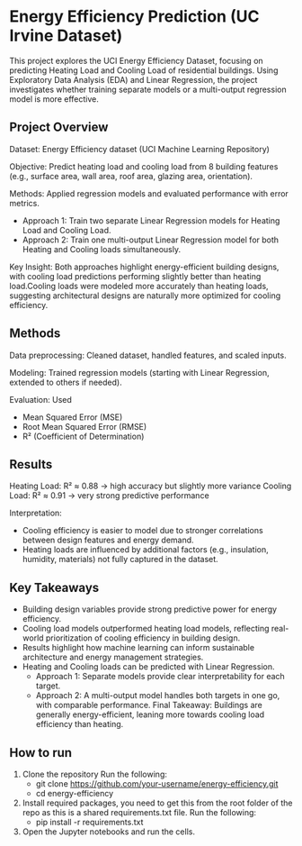 # Energy Efficiency Prediction (UC Irvine Dataset)

This project explores the UCI Energy Efficiency Dataset, focusing on predicting Heating Load and Cooling Load of residential buildings. Using Exploratory Data Analysis (EDA) and Linear Regression, the project investigates whether training separate models or a multi-output regression model is more effective.

## Project Overview

Dataset: Energy Efficiency dataset (UCI Machine Learning Repository)

Objective: Predict heating load and cooling load from 8 building features (e.g., surface area, wall area, roof area, glazing area, orientation).

Methods: Applied regression models and evaluated performance with error metrics.
- Approach 1: Train two separate Linear Regression models for Heating Load and Cooling Load.
- Approach 2: Train one multi-output Linear Regression model for both Heating and Cooling loads simultaneously.

Key Insight: Both approaches highlight energy-efficient building designs, with cooling load predictions performing slightly better than heating load.Cooling loads were modeled more accurately than heating loads, suggesting architectural designs are naturally more optimized for cooling efficiency.

## Methods

Data preprocessing: Cleaned dataset, handled features, and scaled inputs.

Modeling: Trained regression models (starting with Linear Regression, extended to others if needed).

Evaluation: Used
- Mean Squared Error (MSE)
- Root Mean Squared Error (RMSE)
- R² (Coefficient of Determination)

## Results

Heating Load: R² ≈ 0.88 → high accuracy but slightly more variance
Cooling Load: R² ≈ 0.91 → very strong predictive performance

Interpretation:
- Cooling efficiency is easier to model due to stronger correlations between design features and energy demand.
- Heating loads are influenced by additional factors (e.g., insulation, humidity, materials) not fully captured in the dataset.

## Key Takeaways

- Building design variables provide strong predictive power for energy efficiency.
- Cooling load models outperformed heating load models, reflecting real-world prioritization of cooling efficiency in building design.
- Results highlight how machine learning can inform sustainable architecture and energy management strategies.
- Heating and Cooling loads can be predicted with Linear Regression.
    - Approach 1: Separate models provide clear interpretability for each target.
    - Approach 2: A multi-output model handles both targets in one go, with comparable performance.
Final Takeaway: Buildings are generally energy-efficient, leaning more towards cooling load efficiency than heating.

## How to run
1. Clone the repository
    Run the following:
    - git clone https://github.com/your-username/energy-efficiency.git
    - cd energy-efficiency
2. Install required packages, you need to get this from the root folder of the repo as this is a shared requirements.txt file.
    Run the following:
    - pip install -r requirements.txt
3. Open the Jupyter notebooks and run the cells.

